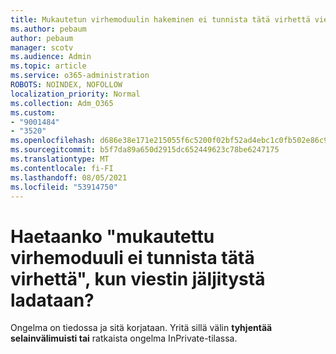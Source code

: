 ```yaml
---
title: Mukautetun virhemoduulin hakeminen ei tunnista tätä virhettä viestin jäljityksen lataamisen yhteydessä?
ms.author: pebaum
author: pebaum
manager: scotv
ms.audience: Admin
ms.topic: article
ms.service: o365-administration
ROBOTS: NOINDEX, NOFOLLOW
localization_priority: Normal
ms.collection: Adm_O365
ms.custom:
- "9001484"
- "3520"
ms.openlocfilehash: d686e38e171e215055f6c5200f02bf52ad4ebc1c0fb502e86c9515a8658e0904
ms.sourcegitcommit: b5f7da89a650d2915dc652449623c78be6247175
ms.translationtype: MT
ms.contentlocale: fi-FI
ms.lasthandoff: 08/05/2021
ms.locfileid: "53914750"
---
```

# <a name="getting-custom-error-module-does-not-recognize-this-error-when-downloading-a-message-trace"></a>Haetaanko "mukautettu virhemoduuli ei tunnista tätä virhettä", kun viestin jäljitystä ladataan?

Ongelma on tiedossa ja sitä korjataan.  Yritä sillä välin **tyhjentää selainvälimuisti tai** ratkaista ongelma InPrivate-tilassa.